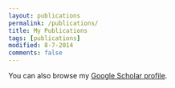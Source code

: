 ```yaml
---
layout: publications
permalink: /publications/
title: My Publications
tags: [publications]
modified: 8-7-2014
comments: false
---
```


You can also browse my <a href="https://scholar.google.co.uk/citations?user=j6TtZpAAAAAJ&hl=en" target="_blank">Google Scholar profile</a>.
